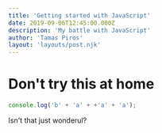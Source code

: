 ```yaml
---
title: 'Getting started with JavaScript'
date: 2019-09-06T12:45:00.000Z
description: 'My battle with JavaScript'
author: 'Tamas Piros'
layout: 'layouts/post.njk'
---
```

# Don't try this at home

```javascript
console.log('b' + 'a' + +'a' + 'a');
```

Isn't that just wonderul?